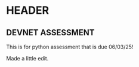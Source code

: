 # HEADER
## DEVNET ASSESSMENT

This is for python assessment that is due 06/03/25!

Made a little edit.

